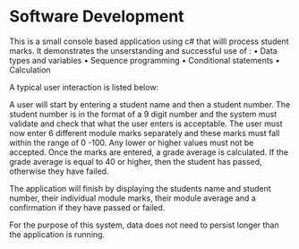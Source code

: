 # Software Development 

This is a small console based application using c# that willl process student marks. It demonstrates the unserstanding and successful use of :
• Data types and variables 
• Sequence programming
• Conditional statements 
• Calculation

A typical user interaction is listed below:

A user will start by entering a student name and then a student number. The student number is in the format of a 9 digit number and the system must validate and check that what the user enters is acceptable. The user must now enter 6 different module marks separately and these marks must fall within the range of 0 -100. Any lower or higher values must not be accepted. Once the marks are entered, a grade average is calculated. If the grade average is equal to 40 or higher, then the student has passed, otherwise they have failed. 

The application will finish by displaying the students name and student number, their individual module marks, their module average and a confirmation if they have passed or failed. 

For the purpose of this system, data does not need to persist longer than the application is running. 

